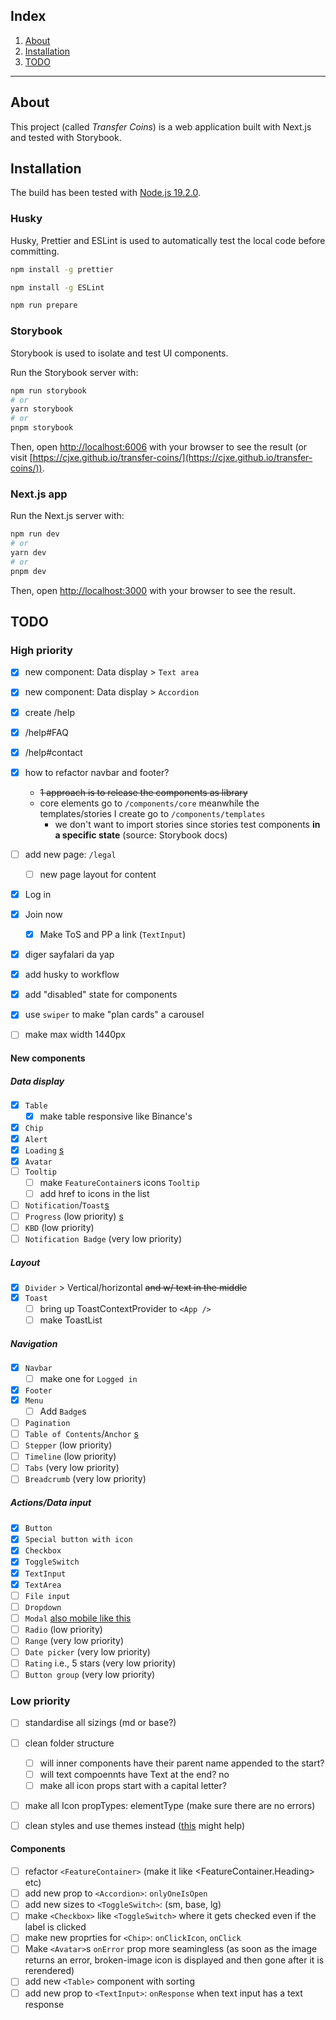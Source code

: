 ## Index

1. [About](#about)
2. [Installation](#installation)
3. [TODO](#todo)

---

## About

This project (called _Transfer Coins_) is a web application built with Next.js and tested with
Storybook.

## Installation

The build has been tested with [Node.js 19.2.0](https://nodejs.org/dist/v19.2.0/).

### Husky

Husky, Prettier and ESLint is used to automatically test the local code before committing.

```bash
npm install -g prettier
```

```bash
npm install -g ESLint
```

```bash
npm run prepare
```

### Storybook

Storybook is used to isolate and test UI components.

Run the Storybook server with:

```bash
npm run storybook
# or
yarn storybook
# or
pnpm storybook
```

Then, open [http://localhost:6006](http://localhost:6006) with your browser to see the result (or
visit [https://cjxe.github.io/transfer-coins/](https://cjxe.github.io/transfer-coins/)).

### Next.js app

Run the Next.js server with:

```bash
npm run dev
# or
yarn dev
# or
pnpm dev
```

Then, open [http://localhost:3000](http://localhost:3000) with your browser to see the result.

## TODO

### High priority

- [x] new component: Data display > `Text area`
- [x] new component: Data display > `Accordion`

- [x] create /help
- [x] /help#FAQ
- [x] /help#contact

- [x] how to refactor navbar and footer?

  - ~~1 approach is to release the components as library~~
  - core elements go to `/components/core` meanwhile the templates/stories I create go to
    `/components/templates`
    - we don't want to import stories since stories test components **in a specific state** (source:
      Storybook docs)

- [ ] add new page: `/legal`

  - [ ] new page layout for content

- [x] Log in
- [x] Join now
  - [x] Make ToS and PP a link (`TextInput`)
- [x] diger sayfalari da yap

- [x] add husky to workflow

- [x] add "disabled" state for components
- [x] use `swiper` to make "plan cards" a carousel
- [ ] make max width 1440px

#### New components

##### Data display

- [x] `Table`
  - [x] make table responsive like Binance's
- [x] `Chip`
- [x] `Alert`
- [x] `Loading` [s](https://nextui.org/docs/components/loading#types)
- [x] `Avatar`
- [ ] `Tooltip`
  - [ ] make `FeatureContainer`s icons `Tooltip`
  - [ ] add href to icons in the list
- [ ] `Notification`/`Toast`[s](https://ant.design/components/notification)
- [ ] `Progress` (low priority) [s](https://nextui.org/docs/components/progress)
- [ ] `KBD` (low priority)
- [ ] `Notification Badge` (very low priority)

##### Layout

- [x] `Divider` > Vertical/horizontal ~~and w/ text in the middle~~
- [x] `Toast`
  - [ ] bring up ToastContextProvider to `<App />`
  - [ ] make ToastList

##### Navigation

- [x] `Navbar`
  - [ ] make one for `Logged in`
- [x] `Footer`
- [x] `Menu`
  - [ ] Add `Badge`s
- [ ] `Pagination`
- [ ] `Table of Contents`/`Anchor` [s](https://www.emgoto.com/react-table-of-contents/)
- [ ] `Stepper` (low priority)
- [ ] `Timeline` (low priority)
- [ ] `Tabs` (very low priority)
- [ ] `Breadcrumb` (very low priority)

##### Actions/Data input

- [x] `Button`
- [x] `Special button with icon`
- [x] `Checkbox`
- [x] `ToggleSwitch`
- [x] `TextInput`
- [x] `TextArea`
- [ ] `File input`
- [ ] `Dropdown`
- [ ] `Modal` [also mobile like this](https://daisyui.com/components/modal/)
- [ ] `Radio` (low priority)
- [ ] `Range` (very low priority)
- [ ] `Date picker` (very low priority)
- [ ] `Rating` i.e., 5 stars (very low priority)
- [ ] `Button group` (very low priority)

### Low priority

- [ ] standardise all sizings (md or base?)

- [ ] clean folder structure

  - [ ] will inner components have their parent name appended to the start?
  - [ ] will text compoennts have Text at the end? no
  - [ ] make all icon props start with a capital letter?

- [ ] make all Icon propTypes: elementType (make sure there are no errors)

- [ ] clean styles and use themes instead
      ([this](https://github.com/themesberg/flowbite-react/blob/be78e5e748a64ee213018837c576a75ed35a4f13/src/lib/theme/default.ts)
      might help)

#### Components

- [ ] refactor `<FeatureContainer>` (make it like <FeatureContainer.Heading> etc)
- [ ] add new prop to `<Accordion>`: `onlyOneIsOpen`
- [ ] add new sizes to `<ToggleSwitch>`: (sm, base, lg)
- [ ] make `<Checkbox>` like `<ToggleSwitch>` where it gets checked even if the label is clicked
- [ ] make new proprties for `<Chip>`: `onClickIcon`, `onClick`
- [ ] Make `<Avatar>`s `onError` prop more seamingless (as soon as the image returns an error,
      broken-image icon is displayed and then gone after it is rerendered)
- [ ] add new `<Table>` component with sorting
- [ ] add new prop to `<TextInput>`: `onResponse` when text input has a text response
